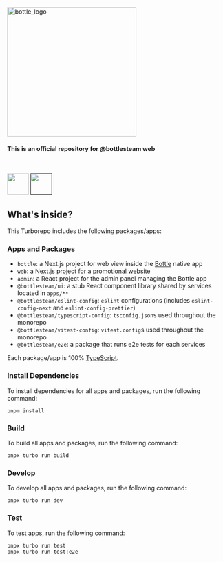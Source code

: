 <img width="300" alt="bottle_logo" src="https://github.com/user-attachments/assets/a44026e9-981b-42d0-bbd1-4bcad9b2e58c">

#### This is an official repository for @bottlesteam web


<span heigth=50px style="margin-top:120px;"></div>

<br>

[<img height=50px  src=https://user-images.githubusercontent.com/42789819/115149387-d42e1980-a09e-11eb-88e3-94ca9b5b604b.png>](https://url.kr/cps1z2)
[<img height=50px src=https://www.fcsok.org/wp-content/uploads/2020/04/get-it-on-google-play-badge.png>]()


## What's inside?

This Turborepo includes the following packages/apps:

### Apps and Packages

- `bottle`: a Next.js project for web view inside the [Bottle](https://bottle.bottles.asia/login) native app
- `web`: a Next.js project for a [promotional website](https://bottles.asia)
- `admin`: a React project for the admin panel managing the Bottle app 
- `@bottlesteam/ui`: a stub React component library shared by services located in `apps/**`
- `@bottlesteam/eslint-config`: `eslint` configurations (includes `eslint-config-next` and `eslint-config-prettier`)
- `@bottlesteam/typescript-config`: `tsconfig.json`s used throughout the monorepo
- `@bottlesteam/vitest-config`: `vitest.config`s used throughout the monorepo
- `@bottlesteam/e2e`: a package that runs e2e tests for each services

Each package/app is 100% [TypeScript](https://www.typescriptlang.org/).

### Install Dependencies

To install dependencies for all apps and packages, run the following command:

```
pnpm install
```

### Build

To build all apps and packages, run the following command:

```
pnpx turbo run build
```

### Develop

To develop all apps and packages, run the following command:

```
pnpx turbo run dev
```

### Test

To test apps, run the following command:

```
pnpx turbo run test
pnpx turbo run test:e2e
```


